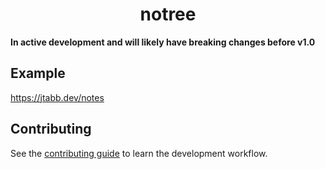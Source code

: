 <div align="center">
    <h1 align="center">notree</h1>
</div>

**In active development and will likely have breaking changes before v1.0**

## Example

https://jtabb.dev/notes

## Contributing

See the [contributing guide](./CONTRIBUTING.md) to learn the development
workflow.
